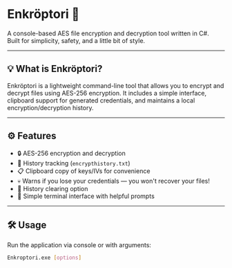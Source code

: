 # Enkröptori 🔐

A console-based AES file encryption and decryption tool written in C#.  
Built for simplicity, safety, and a little bit of style.

---

## 💡 What is Enkröptori?

Enkröptori is a lightweight command-line tool that allows you to encrypt and decrypt files using AES-256 encryption. It includes a simple interface, clipboard support for generated credentials, and maintains a local encryption/decryption history.

---

## ⚙️ Features

- 🔒 AES-256 encryption and decryption
- 📄 History tracking (`encrypthistory.txt`)
- 📋 Clipboard copy of keys/IVs for convenience
- 💀 Warns if you lose your credentials — you won't recover your files!
- 🧼 History clearing option
- 🧙 Simple terminal interface with helpful prompts

---

## 🛠️ Usage

Run the application via console or with arguments:

```bash
Enkroptori.exe [options]
